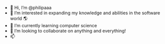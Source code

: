 - 👋 Hi, I’m @philipaaa
- 👀 I’m interested in expanding my knowledge and abilities in the software world 🌎
- 🌱 I’m currently learning computer science
- 💞️ I’m looking to collaborate on anything and everything!
- 📫 
